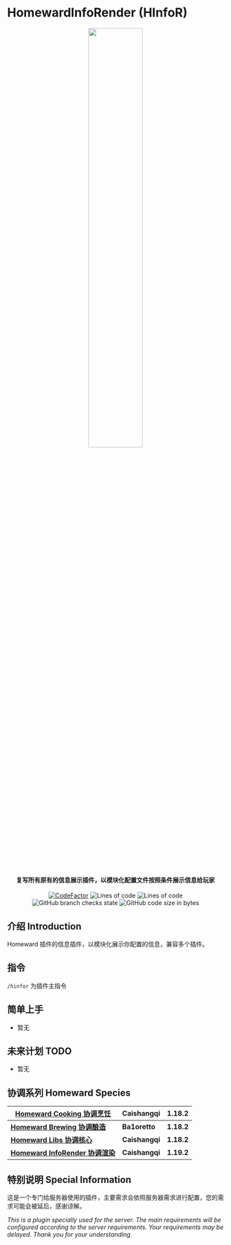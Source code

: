 # HomewardInfoRender (HInfoR)

<p align="center">
<img src = "https://user-images.githubusercontent.com/39553613/198856674-e42da0f1-9bc4-4cf8-805a-5bc7ae5ae9eb.jpg" width = 50% height = 50%>
</p>

<h4 align="center">复写所有原有的信息展示插件，以模块化配置文件按照条件展示信息给玩家</h4>
<p align="center">
<a href="https://www.codefactor.io/repository/github/caishangqi/homeward-webstorebridge/overview/plugin-webstore-bridge"><img src="https://www.codefactor.io/repository/github/caishangqi/homeward-webstorebridge/badge/plugin-webstore-bridge" alt="CodeFactor" /></a>
<img alt="Lines of code" src="https://img.shields.io/tokei/lines/github/Caishangqi/HomewardInfoRender">
<img alt="Lines of code" src="https://img.shields.io/badge/paper-1.19.2-green">
<img alt="GitHub branch checks state" src="https://img.shields.io/github/checks-status/Caishangqi/HomewardInfoRender/master?label=build">
<img alt="GitHub code size in bytes" src="https://img.shields.io/github/languages/code-size/Caishangqi/HomewardInfoRender">
</p>

## 介绍 Introduction
Homeward 插件的信息插件，以模块化展示你配置的信息，兼容多个插件。

## 指令
`/hinfor` 为插件主指令


## 简单上手

- 暂无

## 未来计划 TODO
- 暂无

## 协调系列 Homeward Species

| **[Homeward Cooking 协调烹饪](https://github.com/Caishangqi/homeward-plugin-cooking)** | Caishangqi     | 1.18.2 |
|------------------------------------------------------------------------------------|----------------|--------|
| **[Homeward Brewing 协调酿造](https://github.com/Ba1oretto/Brewing)**                  | **Ba1oretto**  | **1.18.2** |
| **[Homeward Libs 协调核心](https://github.com/Caishangqi/homeward-plugin-lib)**        | **Caishangqi** | **1.18.2** |
| **[Homeward InfoRender 协调渲染](https://github.com/Caishangqi/HomewardInfoRender)**   | **Caishangqi** | **1.19.2** |

## 特别说明 Special Information

这是一个专门给服务器使用的插件，主要需求会依照服务器需求进行配置，您的需求可能会被延后，感谢谅解。

_This is a plugin specially used for the server. The main requirements will be configured according to the server
requirements. Your requirements may be delayed. Thank you for your understanding._
